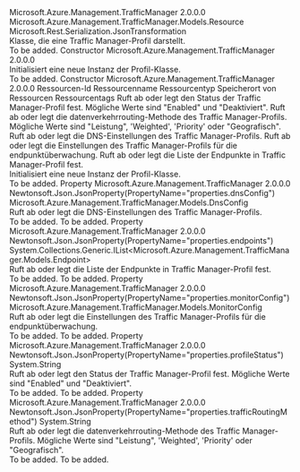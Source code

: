 <Type Name="Profile" FullName="Microsoft.Azure.Management.TrafficManager.Models.Profile">
  <TypeSignature Language="C#" Value="public class Profile : Microsoft.Azure.Management.TrafficManager.Models.Resource" />
  <TypeSignature Language="ILAsm" Value=".class public auto ansi beforefieldinit Profile extends Microsoft.Azure.Management.TrafficManager.Models.Resource" />
  <TypeSignature Language="DocId" Value="T:Microsoft.Azure.Management.TrafficManager.Models.Profile" />
  <TypeSignature Language="VB.NET" Value="Public Class Profile&#xA;Inherits Resource" />
  <TypeSignature Language="F#" Value="type Profile = class&#xA;    inherit Resource" />
  <AssemblyInfo>
    <AssemblyName>Microsoft.Azure.Management.TrafficManager</AssemblyName>
    <AssemblyVersion>2.0.0.0</AssemblyVersion>
  </AssemblyInfo>
  <Base>
    <BaseTypeName>Microsoft.Azure.Management.TrafficManager.Models.Resource</BaseTypeName>
  </Base>
  <Interfaces />
  <Attributes>
    <Attribute>
      <AttributeName>Microsoft.Rest.Serialization.JsonTransformation</AttributeName>
    </Attribute>
  </Attributes>
  <Docs>
    <summary>
            Klasse, die eine Traffic Manager-Profil darstellt.
            </summary>
    <remarks>To be added.</remarks>
  </Docs>
  <Members>
    <Member MemberName=".ctor">
      <MemberSignature Language="C#" Value="public Profile ();" />
      <MemberSignature Language="ILAsm" Value=".method public hidebysig specialname rtspecialname instance void .ctor() cil managed" />
      <MemberSignature Language="DocId" Value="M:Microsoft.Azure.Management.TrafficManager.Models.Profile.#ctor" />
      <MemberSignature Language="VB.NET" Value="Public Sub New ()" />
      <MemberType>Constructor</MemberType>
      <AssemblyInfo>
        <AssemblyName>Microsoft.Azure.Management.TrafficManager</AssemblyName>
        <AssemblyVersion>2.0.0.0</AssemblyVersion>
      </AssemblyInfo>
      <Parameters />
      <Docs>
        <summary>
            Initialisiert eine neue Instanz der Profil-Klasse.
            </summary>
        <remarks>To be added.</remarks>
      </Docs>
    </Member>
    <Member MemberName=".ctor">
      <MemberSignature Language="C#" Value="public Profile (string id = null, string name = null, string type = null, string location = null, System.Collections.Generic.IDictionary&lt;string,string&gt; tags = null, string profileStatus = null, string trafficRoutingMethod = null, Microsoft.Azure.Management.TrafficManager.Models.DnsConfig dnsConfig = null, Microsoft.Azure.Management.TrafficManager.Models.MonitorConfig monitorConfig = null, System.Collections.Generic.IList&lt;Microsoft.Azure.Management.TrafficManager.Models.Endpoint&gt; endpoints = null);" />
      <MemberSignature Language="ILAsm" Value=".method public hidebysig specialname rtspecialname instance void .ctor(string id, string name, string type, string location, class System.Collections.Generic.IDictionary`2&lt;string, string&gt; tags, string profileStatus, string trafficRoutingMethod, class Microsoft.Azure.Management.TrafficManager.Models.DnsConfig dnsConfig, class Microsoft.Azure.Management.TrafficManager.Models.MonitorConfig monitorConfig, class System.Collections.Generic.IList`1&lt;class Microsoft.Azure.Management.TrafficManager.Models.Endpoint&gt; endpoints) cil managed" />
      <MemberSignature Language="DocId" Value="M:Microsoft.Azure.Management.TrafficManager.Models.Profile.#ctor(System.String,System.String,System.String,System.String,System.Collections.Generic.IDictionary{System.String,System.String},System.String,System.String,Microsoft.Azure.Management.TrafficManager.Models.DnsConfig,Microsoft.Azure.Management.TrafficManager.Models.MonitorConfig,System.Collections.Generic.IList{Microsoft.Azure.Management.TrafficManager.Models.Endpoint})" />
      <MemberSignature Language="F#" Value="new Microsoft.Azure.Management.TrafficManager.Models.Profile : string * string * string * string * System.Collections.Generic.IDictionary&lt;string, string&gt; * string * string * Microsoft.Azure.Management.TrafficManager.Models.DnsConfig * Microsoft.Azure.Management.TrafficManager.Models.MonitorConfig * System.Collections.Generic.IList&lt;Microsoft.Azure.Management.TrafficManager.Models.Endpoint&gt; -&gt; Microsoft.Azure.Management.TrafficManager.Models.Profile" Usage="new Microsoft.Azure.Management.TrafficManager.Models.Profile (id, name, type, location, tags, profileStatus, trafficRoutingMethod, dnsConfig, monitorConfig, endpoints)" />
      <MemberType>Constructor</MemberType>
      <AssemblyInfo>
        <AssemblyName>Microsoft.Azure.Management.TrafficManager</AssemblyName>
        <AssemblyVersion>2.0.0.0</AssemblyVersion>
      </AssemblyInfo>
      <Parameters>
        <Parameter Name="id" Type="System.String" />
        <Parameter Name="name" Type="System.String" />
        <Parameter Name="type" Type="System.String" />
        <Parameter Name="location" Type="System.String" />
        <Parameter Name="tags" Type="System.Collections.Generic.IDictionary&lt;System.String,System.String&gt;" />
        <Parameter Name="profileStatus" Type="System.String" />
        <Parameter Name="trafficRoutingMethod" Type="System.String" />
        <Parameter Name="dnsConfig" Type="Microsoft.Azure.Management.TrafficManager.Models.DnsConfig" />
        <Parameter Name="monitorConfig" Type="Microsoft.Azure.Management.TrafficManager.Models.MonitorConfig" />
        <Parameter Name="endpoints" Type="System.Collections.Generic.IList&lt;Microsoft.Azure.Management.TrafficManager.Models.Endpoint&gt;" />
      </Parameters>
      <Docs>
        <param name="id">Ressourcen-Id</param>
        <param name="name">Ressourcenname</param>
        <param name="type">Ressourcentyp</param>
        <param name="location">Speicherort von Ressourcen</param>
        <param name="tags">Ressourcentags</param>
        <param name="profileStatus">Ruft ab oder legt den Status der Traffic Manager-Profil fest.  Mögliche Werte sind "Enabled" und "Deaktiviert".</param>
        <param name="trafficRoutingMethod">Ruft ab oder legt die datenverkehrrouting-Methode des Traffic Manager-Profils.  Mögliche Werte sind "Leistung", 'Weighted', 'Priority' oder "Geografisch".</param>
        <param name="dnsConfig">Ruft ab oder legt die DNS-Einstellungen des Traffic Manager-Profils.</param>
        <param name="monitorConfig">Ruft ab oder legt die Einstellungen des Traffic Manager-Profils für die endpunktüberwachung.</param>
        <param name="endpoints">Ruft ab oder legt die Liste der Endpunkte in Traffic Manager-Profil fest.</param>
        <summary>
            Initialisiert eine neue Instanz der Profil-Klasse.
            </summary>
        <remarks>To be added.</remarks>
      </Docs>
    </Member>
    <Member MemberName="DnsConfig">
      <MemberSignature Language="C#" Value="public Microsoft.Azure.Management.TrafficManager.Models.DnsConfig DnsConfig { get; set; }" />
      <MemberSignature Language="ILAsm" Value=".property instance class Microsoft.Azure.Management.TrafficManager.Models.DnsConfig DnsConfig" />
      <MemberSignature Language="DocId" Value="P:Microsoft.Azure.Management.TrafficManager.Models.Profile.DnsConfig" />
      <MemberSignature Language="VB.NET" Value="Public Property DnsConfig As DnsConfig" />
      <MemberSignature Language="F#" Value="member this.DnsConfig : Microsoft.Azure.Management.TrafficManager.Models.DnsConfig with get, set" Usage="Microsoft.Azure.Management.TrafficManager.Models.Profile.DnsConfig" />
      <MemberType>Property</MemberType>
      <AssemblyInfo>
        <AssemblyName>Microsoft.Azure.Management.TrafficManager</AssemblyName>
        <AssemblyVersion>2.0.0.0</AssemblyVersion>
      </AssemblyInfo>
      <Attributes>
        <Attribute>
          <AttributeName>Newtonsoft.Json.JsonProperty(PropertyName="properties.dnsConfig")</AttributeName>
        </Attribute>
      </Attributes>
      <ReturnValue>
        <ReturnType>Microsoft.Azure.Management.TrafficManager.Models.DnsConfig</ReturnType>
      </ReturnValue>
      <Docs>
        <summary>
            Ruft ab oder legt die DNS-Einstellungen des Traffic Manager-Profils.
            </summary>
        <value>To be added.</value>
        <remarks>To be added.</remarks>
      </Docs>
    </Member>
    <Member MemberName="Endpoints">
      <MemberSignature Language="C#" Value="public System.Collections.Generic.IList&lt;Microsoft.Azure.Management.TrafficManager.Models.Endpoint&gt; Endpoints { get; set; }" />
      <MemberSignature Language="ILAsm" Value=".property instance class System.Collections.Generic.IList`1&lt;class Microsoft.Azure.Management.TrafficManager.Models.Endpoint&gt; Endpoints" />
      <MemberSignature Language="DocId" Value="P:Microsoft.Azure.Management.TrafficManager.Models.Profile.Endpoints" />
      <MemberSignature Language="VB.NET" Value="Public Property Endpoints As IList(Of Endpoint)" />
      <MemberSignature Language="F#" Value="member this.Endpoints : System.Collections.Generic.IList&lt;Microsoft.Azure.Management.TrafficManager.Models.Endpoint&gt; with get, set" Usage="Microsoft.Azure.Management.TrafficManager.Models.Profile.Endpoints" />
      <MemberType>Property</MemberType>
      <AssemblyInfo>
        <AssemblyName>Microsoft.Azure.Management.TrafficManager</AssemblyName>
        <AssemblyVersion>2.0.0.0</AssemblyVersion>
      </AssemblyInfo>
      <Attributes>
        <Attribute>
          <AttributeName>Newtonsoft.Json.JsonProperty(PropertyName="properties.endpoints")</AttributeName>
        </Attribute>
      </Attributes>
      <ReturnValue>
        <ReturnType>System.Collections.Generic.IList&lt;Microsoft.Azure.Management.TrafficManager.Models.Endpoint&gt;</ReturnType>
      </ReturnValue>
      <Docs>
        <summary>
            Ruft ab oder legt die Liste der Endpunkte in Traffic Manager-Profil fest.
            </summary>
        <value>To be added.</value>
        <remarks>To be added.</remarks>
      </Docs>
    </Member>
    <Member MemberName="MonitorConfig">
      <MemberSignature Language="C#" Value="public Microsoft.Azure.Management.TrafficManager.Models.MonitorConfig MonitorConfig { get; set; }" />
      <MemberSignature Language="ILAsm" Value=".property instance class Microsoft.Azure.Management.TrafficManager.Models.MonitorConfig MonitorConfig" />
      <MemberSignature Language="DocId" Value="P:Microsoft.Azure.Management.TrafficManager.Models.Profile.MonitorConfig" />
      <MemberSignature Language="VB.NET" Value="Public Property MonitorConfig As MonitorConfig" />
      <MemberSignature Language="F#" Value="member this.MonitorConfig : Microsoft.Azure.Management.TrafficManager.Models.MonitorConfig with get, set" Usage="Microsoft.Azure.Management.TrafficManager.Models.Profile.MonitorConfig" />
      <MemberType>Property</MemberType>
      <AssemblyInfo>
        <AssemblyName>Microsoft.Azure.Management.TrafficManager</AssemblyName>
        <AssemblyVersion>2.0.0.0</AssemblyVersion>
      </AssemblyInfo>
      <Attributes>
        <Attribute>
          <AttributeName>Newtonsoft.Json.JsonProperty(PropertyName="properties.monitorConfig")</AttributeName>
        </Attribute>
      </Attributes>
      <ReturnValue>
        <ReturnType>Microsoft.Azure.Management.TrafficManager.Models.MonitorConfig</ReturnType>
      </ReturnValue>
      <Docs>
        <summary>
            Ruft ab oder legt die Einstellungen des Traffic Manager-Profils für die endpunktüberwachung.
            </summary>
        <value>To be added.</value>
        <remarks>To be added.</remarks>
      </Docs>
    </Member>
    <Member MemberName="ProfileStatus">
      <MemberSignature Language="C#" Value="public string ProfileStatus { get; set; }" />
      <MemberSignature Language="ILAsm" Value=".property instance string ProfileStatus" />
      <MemberSignature Language="DocId" Value="P:Microsoft.Azure.Management.TrafficManager.Models.Profile.ProfileStatus" />
      <MemberSignature Language="VB.NET" Value="Public Property ProfileStatus As String" />
      <MemberSignature Language="F#" Value="member this.ProfileStatus : string with get, set" Usage="Microsoft.Azure.Management.TrafficManager.Models.Profile.ProfileStatus" />
      <MemberType>Property</MemberType>
      <AssemblyInfo>
        <AssemblyName>Microsoft.Azure.Management.TrafficManager</AssemblyName>
        <AssemblyVersion>2.0.0.0</AssemblyVersion>
      </AssemblyInfo>
      <Attributes>
        <Attribute>
          <AttributeName>Newtonsoft.Json.JsonProperty(PropertyName="properties.profileStatus")</AttributeName>
        </Attribute>
      </Attributes>
      <ReturnValue>
        <ReturnType>System.String</ReturnType>
      </ReturnValue>
      <Docs>
        <summary>
            Ruft ab oder legt den Status der Traffic Manager-Profil fest.  Mögliche Werte sind "Enabled" und "Deaktiviert".
            </summary>
        <value>To be added.</value>
        <remarks>To be added.</remarks>
      </Docs>
    </Member>
    <Member MemberName="TrafficRoutingMethod">
      <MemberSignature Language="C#" Value="public string TrafficRoutingMethod { get; set; }" />
      <MemberSignature Language="ILAsm" Value=".property instance string TrafficRoutingMethod" />
      <MemberSignature Language="DocId" Value="P:Microsoft.Azure.Management.TrafficManager.Models.Profile.TrafficRoutingMethod" />
      <MemberSignature Language="VB.NET" Value="Public Property TrafficRoutingMethod As String" />
      <MemberSignature Language="F#" Value="member this.TrafficRoutingMethod : string with get, set" Usage="Microsoft.Azure.Management.TrafficManager.Models.Profile.TrafficRoutingMethod" />
      <MemberType>Property</MemberType>
      <AssemblyInfo>
        <AssemblyName>Microsoft.Azure.Management.TrafficManager</AssemblyName>
        <AssemblyVersion>2.0.0.0</AssemblyVersion>
      </AssemblyInfo>
      <Attributes>
        <Attribute>
          <AttributeName>Newtonsoft.Json.JsonProperty(PropertyName="properties.trafficRoutingMethod")</AttributeName>
        </Attribute>
      </Attributes>
      <ReturnValue>
        <ReturnType>System.String</ReturnType>
      </ReturnValue>
      <Docs>
        <summary>
            Ruft ab oder legt die datenverkehrrouting-Methode des Traffic Manager-Profils.  Mögliche Werte sind "Leistung", 'Weighted', 'Priority' oder "Geografisch".
            </summary>
        <value>To be added.</value>
        <remarks>To be added.</remarks>
      </Docs>
    </Member>
  </Members>
</Type>
